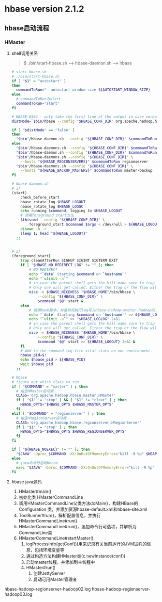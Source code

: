 # hbase version 2.1.2

## hbase启动流程
### HMaster
1. shell调用关系
    > $ ./bin/start-hbase.sh --> hbase-daemon.sh --> hbase

    ```bash
    # start-hbase.sh
    # ./bin/start-hbase.sh 
    if [ "$1" = "autostart" ]
    then
      commandToRun="--autostart-window-size ${AUTOSTART_WINDOW_SIZE} --autostart-window-retry-limit ${AUTOSTART_WINDOW_RETRY_LIMIT} autostart"
    else
      # commandToRun为start
      commandToRun="start"
    fi
    
    # HBASE-6504 - only take the first line of the output in case verbose gc is on
    distMode=`$bin/hbase --config "$HBASE_CONF_DIR" org.apache.hadoop.hbase.util.HBaseConfTool hbase.cluster.distributed | head -n 1`
    
    if [ "$distMode" == 'false' ]
    then
      "$bin"/hbase-daemon.sh --config "${HBASE_CONF_DIR}" $commandToRun master
    else
      "$bin"/hbase-daemons.sh --config "${HBASE_CONF_DIR}" $commandToRun zookeeper
      "$bin"/hbase-daemon.sh --config "${HBASE_CONF_DIR}" $commandToRun master
      "$bin"/hbase-daemons.sh --config "${HBASE_CONF_DIR}" \
        --hosts "${HBASE_REGIONSERVERS}" $commandToRun regionserver
      "$bin"/hbase-daemons.sh --config "${HBASE_CONF_DIR}" \
        --hosts "${HBASE_BACKUP_MASTERS}" $commandToRun master-backup
    fi
    ```
    
    ```bash
    # hbase-daemon.sh
    # 1)
    (start)
        check_before_start
        hbase_rotate_log $HBASE_LOGOUT
        hbase_rotate_log $HBASE_LOGGC
        echo running $command, logging to $HBASE_LOGOUT
        # 调用foreground_start方法
        $thiscmd --config "${HBASE_CONF_DIR}" \
            foreground_start $command $args < /dev/null > ${HBASE_LOGOUT} 2>&1  &
        disown -h -r
        sleep 1; head "${HBASE_LOGOUT}"
      ;;
      
      
    # 2)  
    (foreground_start)
        trap cleanAfterRun SIGHUP SIGINT SIGTERM EXIT
        if [ "$HBASE_NO_REDIRECT_LOG" != "" ]; then
            # NO REDIRECT
            echo "`date` Starting $command on `hostname`"
            echo "`ulimit -a`"
            # in case the parent shell gets the kill make sure to trap signals.
            # Only one will get called. Either the trap or the flow will go through.
            nice -n $HBASE_NICENESS "$HBASE_HOME"/bin/hbase \
                --config "${HBASE_CONF_DIR}" \
                $command "$@" start &
        else
            # 调用bash脚本，并最终将执行log写入hbase-hadoop-master-hadoop01.log
            echo "`date` Starting $command on `hostname`" >> ${HBASE_LOGLOG}
            echo "`ulimit -a`" >> "$HBASE_LOGLOG" 2>&1
            # in case the parent shell gets the kill make sure to trap signals.
            # Only one will get called. Either the trap or the flow will go through.
            nice -n $HBASE_NICENESS "$HBASE_HOME"/bin/hbase \
                --config "${HBASE_CONF_DIR}" \
                $command "$@" start >> ${HBASE_LOGOUT} 2>&1 &
        fi
        # Add to the command log file vital stats on our environment.
        hbase_pid=$!
        echo $hbase_pid > ${HBASE_PID}
        wait $hbase_pid
      ;;  
    ```
    
    ```bash
    # hbase
    # figure out which class to run
    if [ "$COMMAND" = "master" ] ; then
      # 指定HMaster启动类
      CLASS='org.apache.hadoop.hbase.master.HMaster'
      if [ "$1" != "stop" ] && [ "$1" != "clear" ] ; then
        HBASE_OPTS="$HBASE_OPTS $HBASE_MASTER_OPTS"
      fi
    elif [ "$COMMAND" = "regionserver" ] ; then
      # 指定HRegionServer启动类
      CLASS='org.apache.hadoop.hbase.regionserver.HRegionServer'
      if [ "$1" != "stop" ] ; then
        HBASE_OPTS="$HBASE_OPTS $HBASE_REGIONSERVER_OPTS"
      fi
    fi
    
    if [ "${HBASE_NOEXEC}" != "" ]; then
      "$JAVA" -Dproc_$COMMAND -XX:OnOutOfMemoryError="kill -9 %p" $HEAP_SETTINGS $HBASE_OPTS $CLASS "$@"
    else
      # java命令行启动hbase
      exec "$JAVA" -Dproc_$COMMAND -XX:OnOutOfMemoryError="kill -9 %p" $HEAP_SETTINGS $HBASE_OPTS $CLASS "$@"
    fi
    ```

2. hbase java源码
    1. HMaster#main()
    2. 初始化类 HMasterCommandLine
    3. 调用HMasterCommandLine父类方法doMain()，构建HBase的 Configuration 类，并添加资源hbase-default.xml和hbase-site.xml
    4. ToolRunner#run()，解析配置信息，并执行HMasterCommandLine#run()
    5. HMasterCommandLine#run()，追加命令行可选项，并解析为CommandLine类
    6. HMasterCommandLine#startMaster()
        1. logProcessInfo(getConf())用来记录有关当前运行的JVM进程的信息，包括环境变量等
        2. 通过构造方法构建HMaster类(c.newInstance(conf))
        3. 启动master线程，并添加到主线程中
        4. HMaster#run()
            1. 创建JettyServer
            2. 启动可用Master管理者





hbase-hadoop-regionserver-hadoop02.log
hbase-hadoop-regionserver-hadoop03.log


















